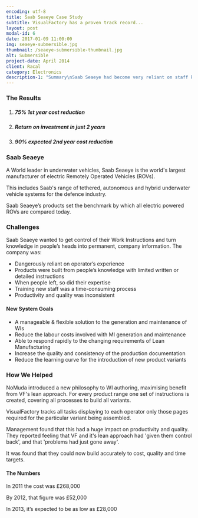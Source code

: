 ```yaml
---
encoding: utf-8
title: Saab Seaeye Case Study
subtitle: VisualFactory has a proven track record...
layout: post
modal-id: 6
date: 2017-01-09 11:00:00
img: seaeye-submersible.jpg
thumbnail: /seaeye-submersible-thumbnail.jpg
alt: Submersible
project-date: April 2014
client: Racal
category: Electronics
description-1: "Summary\nSaab Seaeye had become very reliant on staff knowledge; little production information was written down, most of it jotted in operator’s notebooks. \n\nIf staff left, so did their knowledge. The company wanted to get information out of heads and into a proper system. \n\nThis dependence on experience meant staff training was time consuming, with productivity and quality inconsistent.\n\nBuilding working instructions correctly with VisualFactory solved virtually all problems. It enabled the company to consistently control both product build process and quality."
---
```



### The Results

1. ##### 75% 1st year cost reduction
2. ##### Return on investment in just 2 years
3. ##### 90% expected 2nd year cost reduction

### Saab Seaeye

A World leader in underwater vehicles, Saab Seaeye is the world's largest manufacturer of electric Remotely Operated Vehicles (ROVs).

This includes Saab's range of tethered, autonomous and hybrid underwater vehicle systems for the defence industry.&nbsp;

Saab Seaeye’s products set the benchmark by which all electric powered ROVs are compared today.

### Challenges

Saab Seaeye wanted to get control of their Work Instructions and turn knowledge in people’s heads into permanent, company information. The company was:

* Dangerously reliant on operator’s experience
* Products were built from people’s knowledge with limited written or detailed instructions
* When people left, so did their expertise
* Training new staff was a time-consuming process
* Productivity and quality was inconsistent

#### New System Goals

* A manageable & flexible solution to the generation and maintenance of WIs
* Reduce the labour costs involved with MI generation and maintenance
* Able to respond rapidly to the changing requirements of Lean Manufacturing
* Increase the quality and consistency of the production documentation
* Reduce the learning curve for the introduction of new product variants

### How We Helped

NoMuda introduced a new philosophy to WI authoring, maximising benefit from VF's lean approach. For every product range one set of instructions is created, covering all processes to build all variants.&nbsp;

VisualFactory tracks all tasks displaying to each operator only those pages required for the particular variant being assembled.

Management found that this had a huge impact on productivity and quality. They reported feeling that VF and it's lean approach had 'given them control back', and that 'problems had just gone away'.

It was found that they could now build accurately to cost, quality and time targets.

#### The Numbers

In 2011 the cost was &pound;268,000

By 2012, that figure was &pound;52,000

In 2013, it’s expected to be as low as &pound;28,000
